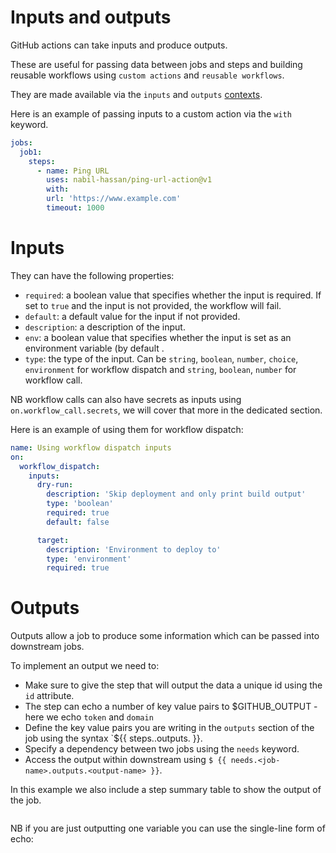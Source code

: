 # Inputs and outputs

GitHub actions can take inputs and produce outputs. 

These are useful for passing data between jobs and steps and building reusable workflows using `custom actions` and `reusable workflows`.

They are made available via the `inputs` and `outputs` [contexts](../6-contexts/contexts.md).

Here is an example of passing inputs to a custom action via the `with` keyword.

```yaml
jobs:
  job1:
    steps:
      - name: Ping URL
        uses: nabil-hassan/ping-url-action@v1
        with:
        url: 'https://www.example.com'
        timeout: 1000
```

# Inputs

They can have the following properties:

- `required`: a boolean value that specifies whether the input is required. If set to `true` and the input is not provided, the workflow will fail.
- `default`: a default value for the input if not provided.
- `description`: a description of the input.
- `env`: a boolean value that specifies whether the input is set as an environment variable (by default .
- `type`: the type of the input. Can be `string`, `boolean`, `number`, `choice`, `environment` for workflow dispatch and `string`, `boolean`, `number` for workflow call.

NB workflow calls can also have secrets as inputs using `on.workflow_call.secrets`, we will cover that more in the dedicated section.

Here is an example of using them for workflow dispatch:

```yaml
name: Using workflow dispatch inputs
on:
  workflow_dispatch:
    inputs:
      dry-run:
        description: 'Skip deployment and only print build output'
        type: 'boolean'
        required: true
        default: false

      target:
        description: 'Environment to deploy to'
        type: 'environment'
        required: true
```

# Outputs

Outputs allow a job to produce some information which can be passed into downstream jobs.

To implement an output we need to:

- Make sure to give the step that will output the data a unique id using the `id` attribute.
- The step can echo a number of key value pairs to $GITHUB_OUTPUT - here we echo `token` and `domain`
- Define the key value pairs you are writing in the `outputs` section of the job using the syntax `${{ steps.<step-name>.outputs.<output-name> }}.
- Specify a dependency between two jobs using the `needs` keyword.
- Access the output within downstream using `$ {{ needs.<job-name>.outputs.<output-name> }}`.

In this example we also include a step summary table to show the output of the job.

```yaml
```
NB if you are just outputting one variable you can use the single-line form of echo:

```yaml

```
